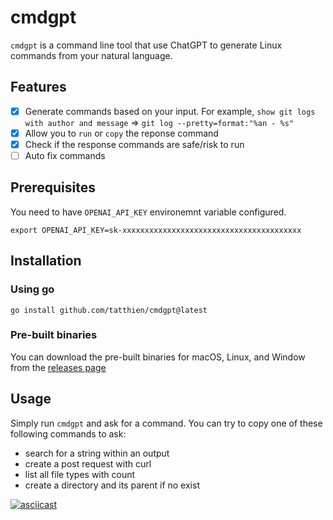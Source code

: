 # cmdgpt

`cmdgpt` is a command line tool that use ChatGPT to generate Linux commands from your natural language.

## Features

- [x] Generate commands based on your input. For example, `show git logs with author and message` => `git log --pretty=format:"%an - %s"`
- [x] Allow you to `run` or `copy` the reponse command
- [x] Check if the response commands are safe/risk to run
- [ ] Auto fix commands

## Prerequisites

You need to have `OPENAI_API_KEY` environemnt variable configured.

```
export OPENAI_API_KEY=sk-xxxxxxxxxxxxxxxxxxxxxxxxxxxxxxxxxxxxxxxx
```

## Installation

### Using go

```
go install github.com/tatthien/cmdgpt@latest
```

### Pre-built binaries

You can download the pre-built binaries for macOS, Linux, and Window from the [releases page](https://github.com/tatthien/cmdgpt/releases)

## Usage

Simply run `cmdgpt` and ask for a command. You can try to copy one of these following commands to ask:

- search for a string within an output
- create a post request with curl
- list all file types with count
- create a directory and its parent if no exist

[![asciicast](https://asciinema.org/a/3nFuZGFrsDXcRl7XBvuOfstdU.svg)](https://asciinema.org/a/3nFuZGFrsDXcRl7XBvuOfstdU)
